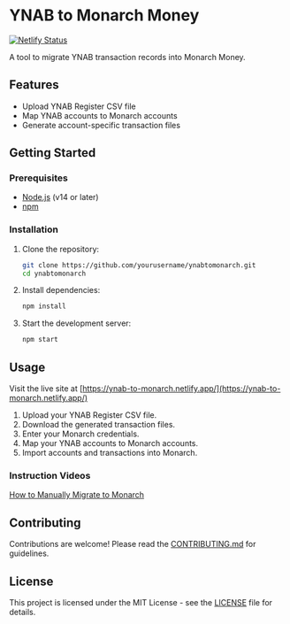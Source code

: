 # YNAB to Monarch Money

[![Netlify Status](https://api.netlify.com/api/v1/badges/6eccae9f-57ac-4659-ab15-5242c66e525c/deploy-status)](https://app.netlify.com/sites/ynab-to-monarch/deploys)

A tool to migrate YNAB transaction records into Monarch Money.

## Features

- Upload YNAB Register CSV file
- Map YNAB accounts to Monarch accounts
- Generate account-specific transaction files

## Getting Started

### Prerequisites

- [Node.js](https://nodejs.org/) (v14 or later)
- [npm](https://www.npmjs.com/)

### Installation

1. Clone the repository:

   ```sh
   git clone https://github.com/yourusername/ynabtomonarch.git
   cd ynabtomonarch
   ```

2. Install dependencies:

   ```sh
   npm install
   ```

3. Start the development server:

   ```sh
   npm start
   ```

## Usage

Visit the live site at [https://ynab-to-monarch.netlify.app/](https://ynab-to-monarch.netlify.app/)

1. Upload your YNAB Register CSV file.
2. Download the generated transaction files.
3. Enter your Monarch credentials.
4. Map your YNAB accounts to Monarch accounts.
5. Import accounts and transactions into Monarch.

### Instruction Videos

<!-- [How to Manually Migrate to Monarch](https://ynab-to-monarch.netlify.app/videos/manual_upload.mp4) -->

[How to Manually Migrate to Monarch](./public/videos/manual_upload.mp4)

## Contributing

Contributions are welcome! Please read the [CONTRIBUTING.md](./CONTRIBUTING.md) for guidelines.

## License

This project is licensed under the MIT License - see the [LICENSE](./LICENSE) file for details.
